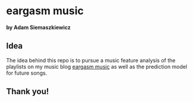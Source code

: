 # eargasm music
**by Adam Siemaszkiewicz**

## Idea

The idea behind this repo is to pursue a music feature analysis of the playlists on my music blog [eargasm music](https://open.spotify.com/user/eargasmusic?si=fnwCvcPhTNeBUMDxP4mx1A) as well as the prediction model for future songs.

## Thank you!

